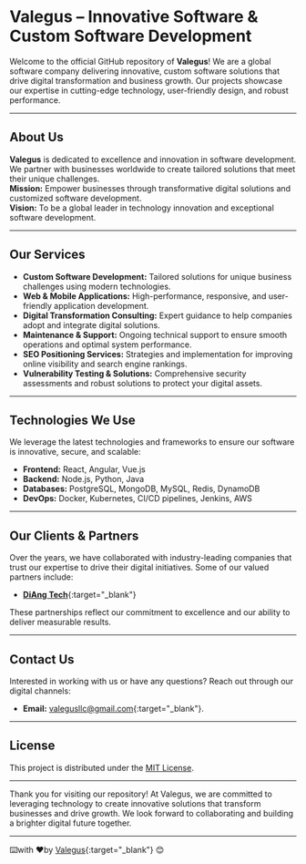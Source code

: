 # Valegus – Innovative Software & Custom Software Development

Welcome to the official GitHub repository of **Valegus**! We are a global software company delivering innovative, custom software solutions that drive digital transformation and business growth. Our projects showcase our expertise in cutting-edge technology, user-friendly design, and robust performance.

---

## About Us

**Valegus** is dedicated to excellence and innovation in software development. We partner with businesses worldwide to create tailored solutions that meet their unique challenges.  
**Mission:** Empower businesses through transformative digital solutions and customized software development.  
**Vision:** To be a global leader in technology innovation and exceptional software development.

---

## Our Services

- **Custom Software Development:** Tailored solutions for unique business challenges using modern technologies.
- **Web & Mobile Applications:** High-performance, responsive, and user-friendly application development.
- **Digital Transformation Consulting:** Expert guidance to help companies adopt and integrate digital solutions.
- **Maintenance & Support:** Ongoing technical support to ensure smooth operations and optimal system performance.
- **SEO Positioning Services:** Strategies and implementation for improving online visibility and search engine rankings.
- **Vulnerability Testing & Solutions:** Comprehensive security assessments and robust solutions to protect your digital assets.

---

## Technologies We Use

We leverage the latest technologies and frameworks to ensure our software is innovative, secure, and scalable:

- **Frontend:** React, Angular, Vue.js
- **Backend:** Node.js, Python, Java
- **Databases:** PostgreSQL, MongoDB, MySQL, Redis, DynamoDB
- **DevOps:** Docker, Kubernetes, CI/CD pipelines, Jenkins, AWS

---

## Our Clients & Partners

Over the years, we have collaborated with industry-leading companies that trust our expertise to drive their digital initiatives. Some of our valued partners include:

-  [**DiAng Tech**](https://www.diang.tech){:target="_blank"}

These partnerships reflect our commitment to excellence and our ability to deliver measurable results.

---

## Contact Us

Interested in working with us or have any questions? Reach out through our digital channels:

- **Email:** [valegusllc@gmail.com](mailto:valegusllc@gmail.com){:target="_blank"}.

[//]: # (- **Website:** [www.valegus.com]&#40;https://www.valegus.com&#41;)
[//]: # (- **LinkedIn:** [Valegus on LinkedIn]&#40;https://www.linkedin.com/company/valegus&#41;)

---

## License

This project is distributed under the [MIT License](LICENSE).

---

Thank you for visiting our repository! At Valegus, we are committed to leveraging technology to create innovative solutions that transform businesses and drive growth. We look forward to collaborating and building a brighter digital future together.

---
⌨️with ❤️by [Valegus](https://github.com/valegus){:target="_blank"} 😊

